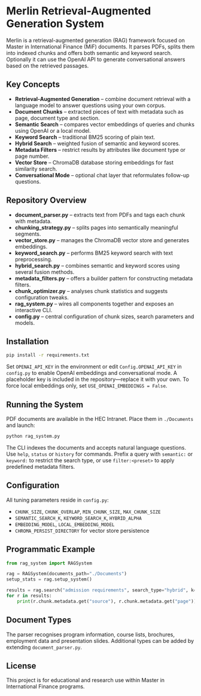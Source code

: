 # Merlin Retrieval-Augmented Generation System

Merlin is a retrieval-augmented generation (RAG) framework focused on Master in International Finance (MiF) documents. It parses PDFs, splits them into indexed chunks and offers both semantic and keyword search. Optionally it can use the OpenAI API to generate conversational answers based on the retrieved passages.

## Key Concepts

- **Retrieval-Augmented Generation** – combine document retrieval with a language model to answer questions using your own corpus.
- **Document Chunks** – extracted pieces of text with metadata such as page, document type and section.
- **Semantic Search** – compares vector embeddings of queries and chunks using OpenAI or a local model.
- **Keyword Search** – traditional BM25 scoring of plain text.
- **Hybrid Search** – weighted fusion of semantic and keyword scores.
- **Metadata Filters** – restrict results by attributes like document type or page number.
- **Vector Store** – ChromaDB database storing embeddings for fast similarity search.
- **Conversational Mode** – optional chat layer that reformulates follow-up questions.

## Repository Overview

- **document_parser.py** – extracts text from PDFs and tags each chunk with metadata.
- **chunking_strategy.py** – splits pages into semantically meaningful segments.
- **vector_store.py** – manages the ChromaDB vector store and generates embeddings.
- **keyword_search.py** – performs BM25 keyword search with text preprocessing.
- **hybrid_search.py** – combines semantic and keyword scores using several fusion methods.
- **metadata_filters.py** – offers a builder pattern for constructing metadata filters.
- **chunk_optimizer.py** – analyses chunk statistics and suggests configuration tweaks.
- **rag_system.py** – wires all components together and exposes an interactive CLI.
- **config.py** – central configuration of chunk sizes, search parameters and models.

## Installation

```bash
pip install -r requirements.txt
```

Set `OPENAI_API_KEY` in the environment or edit `Config.OPENAI_API_KEY` in `config.py` to enable OpenAI embeddings and conversational mode. A placeholder key is included in the repository—replace it with your own. To force local embeddings only, set `USE_OPENAI_EMBEDDINGS = False`.

## Running the System

PDF documents are available in the HEC Intranet. Place them in `./Documents` and launch:

```bash
python rag_system.py
```

The CLI indexes the documents and accepts natural language questions. Use `help`, `status` or `history` for commands. Prefix a query with `semantic:` or `keyword:` to restrict the search type, or use `filter:<preset>` to apply predefined metadata filters.

## Configuration

All tuning parameters reside in `config.py`:

- `CHUNK_SIZE`, `CHUNK_OVERLAP`, `MIN_CHUNK_SIZE`, `MAX_CHUNK_SIZE`
- `SEMANTIC_SEARCH_K`, `KEYWORD_SEARCH_K`, `HYBRID_ALPHA`
- `EMBEDDING_MODEL`, `LOCAL_EMBEDDING_MODEL`
- `CHROMA_PERSIST_DIRECTORY` for vector store persistence

## Programmatic Example

```python
from rag_system import RAGSystem

rag = RAGSystem(documents_path="./Documents")
setup_stats = rag.setup_system()

results = rag.search("admission requirements", search_type="hybrid", k=5)
for r in results:
    print(r.chunk.metadata.get("source"), r.chunk.metadata.get("page"))
```

## Document Types

The parser recognises program information, course lists, brochures, employment data and presentation slides. Additional types can be added by extending `document_parser.py`.

## License

This project is for educational and research use within Master in International Finance programs.
